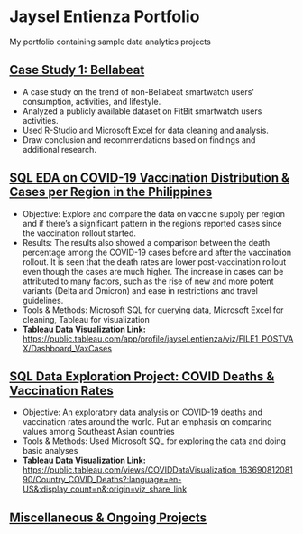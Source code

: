 # Jaysel Entienza Portfolio
 My portfolio containing sample data analytics projects

## [Case Study 1: Bellabeat](https://github.com/jayentienza/Jay_Entienza_Portfolio/tree/main/Bellabeat%20Case%20Study%20Folder)
* A case study on the trend of non-Bellabeat smartwatch users' consumption, activities, and lifestyle. 
* Analyzed a publicly available dataset on FitBit smartwatch users activities.
* Used R-Studio and Microsoft Excel for data cleaning and analysis. 
* Draw conclusion and  recommendations based on findings and additional research.

## [SQL EDA on COVID-19 Vaccination Distribution & Cases per Region in the Philippines](https://github.com/jayentienza/Jay_Entienza_Portfolio/blob/main/SQLEDA-PH-REGVAX/PH_REG_COVID_VAXCASE.sql)
* Objective: Explore and compare the data on vaccine supply per region and if there’s a significant pattern in the region’s reported cases since the vaccination rollout started.  
* Results: The results also showed a comparison between the death percentage among the COVID-19 cases before and after the vaccination rollout. It is seen that the death rates are lower post-vaccination rollout even though the cases are much higher. The increase in cases can be attributed to many factors, such as the rise of  new and more potent variants (Delta and Omicron) and ease in restrictions and travel guidelines. 
* Tools & Methods: Microsoft SQL for querying data, Microsoft Excel for cleaning, Tableau for visualization
* **Tableau Data Visualization Link:** https://public.tableau.com/app/profile/jaysel.entienza/viz/FILE1_POSTVAX/Dashboard_VaxCases
 

## [SQL Data Exploration Project: COVID Deaths & Vaccination Rates](https://github.com/jayentienza/Jay_Entienza_Portfolio/blob/main/SQL%20Data%20Exploration%20-%20COVID/COVID_Death_Vaccination.sql)
* Objective: An exploratory data analysis on COVID-19 deaths and vaccination rates around the world. Put an emphasis on comparing values among Southeast Asian countries 
* Tools & Methods: Used Microsoft SQL for exploring the data and doing basic analyses
* **Tableau Data Visualization Link:** https://public.tableau.com/views/COVIDDataVisualization_16369081208190/Country_COVID_Deaths?:language=en-US&:display_count=n&:origin=viz_share_link


## [Miscellaneous & Ongoing Projects](https://github.com/jayentienza/Jay_Entienza_Portfolio/blob/main/SQL%20Cleaning%20Projects/Nashville.sql)

